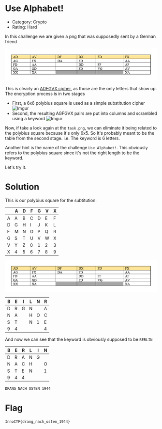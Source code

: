 # Use Alphabet!

- Category: Crypto
- Rating: Hard

In this challenge we are given a png that was supposedly sent by a German friend

![ADFDVX](task.png)

This is clearly an [ADFGVX cipher](https://en.wikipedia.org/wiki/ADFGVX_cipher), as those are the only letters that show up.
The encryption process is in two stages
- First, a 6x6 polybius square is used as a simple substitution cipher
![Imgur](https://i.imgur.com/b83VO1J.png)
- Second, the resulting AGFGVX pairs are put into columns and scrambled using a keyword
![Imgur](https://i.imgur.com/MytOhMj.png)

Now, if take a look again at the `task.png`, we can eliminate it being related to the polybius square because it's only 6x5. So It's probably meant to be the table from the second stage. i.e. The keyword is 6 letters.

Another hint is the name of the challenge `Use Alphabet!`. This obviously refers to the polybius square since it's not the right length to be the keyword.

Let's try it.

# Solution 

This is our polybius square for the subtitution:

|   | A | D | F | G | V | X |
|---|---|---|---|---|---|---|
| A | A | B | C | D | E | F |
| D | G | H | I | J | K | L |
| F | M | N | O | P | Q | R |
| G | S | T | U | V | W | X |
| V | Y | Z | 0 | 1 | 2 | 3 |
| X | 4 | 5 | 6 | 7 | 8 | 9 |

![ADFGVX](task.png)

| B | E | I | L | N | R |
|---|---|---|---|---|---|
| D | R | G | N |   | A |
| N | A |   | H | O | C |
| S | T |   | N | 1 | E |
| 9 | 4 |   |   |   | 4 |

And now we can see that the keyword is obviously supposed to be `BERLIN`

| B | E | R | L | I | N |
|---|---|---|---|---|---|
| D | R | A | N | G |   |
| N | A | C | H |   | O |
| S | T | E | N |   | 1 |
| 9 | 4 | 4 |   |   |   |

`DRANG NACH OSTEN 1944`

# Flag

`InnoCTF{drang_nach_osten_1944}`